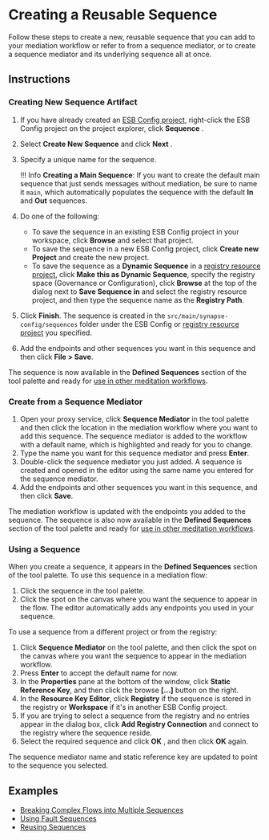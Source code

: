 # Creating a Reusable Sequence

Follow these steps to create a new, reusable sequence that you can add to your mediation workflow or refer to from a sequence mediator, or to create a sequence mediator and its underlying sequence all at once.

## Instructions

### Creating New Sequence Artifact 
1.  If you have already created an [ESB Config project](../../creating-projects/#esb-config-project), right-click the ESB Config project on the project explorer, click **Sequence** .
2.  Select **Create New Sequence** and click **Next** .
3.  Specify a unique name for the sequence.

    !!! Info
        **Creating a Main Sequence**: 
        If you want to create the default main sequence that just sends messages without mediation, be sure to name it `main`, which automatically populates the sequence with the default **In** and **Out** sequences.

4.  Do one of the following:  
    -   To save the sequence in an existing ESB Config project in your workspace, click **Browse** and select that project.
    -   To save the sequence in a new ESB Config project, click **Create new Project** and create the new project.
    -   To save the sequence as a **Dynamic Sequence** in a [registry resource project](../../creating-projects/#registry-resource-project), click **Make this as Dynamic Sequence**, specify the registry space (Governance or Configuration), click **Browse** at the top of the dialog next to **Save Sequence in** and select the registry resource project, and then type the sequence name as the **Registry Path**.
5.  Click **Finish**. The sequence is created in the `src/main/synapse-config/sequences` folder under the ESB Config or [registry resource project](../../creating-projects/#registry-resource-project) you specified.
6.  Add the endpoints and other sequences you want in this sequence and then click **File > Save**.

The sequence is now available in the **Defined Sequences** section of the tool palette and ready for [use in other meditation workflows](#using-a-sequence).

### Create from a Sequence Mediator

1.  Open your proxy service, click **Sequence Mediator** in the tool palette and then click the location in the mediation workflow where you want to add this sequence. The sequence mediator is added to the workflow with a default name, which is highlighted and ready for you to change.
2.  Type the name you want for this sequence mediator and press **Enter**.
3.  Double-click the sequence mediator you just added. A sequence is created and opened in the editor using the same name you entered for the sequence mediator.
4.  Add the endpoints and other sequences you want in this sequence, and then click **Save**.

The mediation workflow is updated with the endpoints you added to the sequence. The sequence is also now available in the **Defined Sequences** section of the tool palette and ready for [use in other meditation workflows](#using-a-sequence).

### Using a Sequence

When you create a sequence, it appears in the **Defined Sequences** section of the tool palette. To use this sequence in a mediation flow:

1. Click the sequence in the tool palette.
2. Click the spot on the canvas where you want the sequence to appear in the flow. The editor
automatically adds any endpoints you used in your sequence.

To use a sequence from a different project or from the registry:

1.  Click **Sequence Mediator** on the tool palette, and then click the spot on the canvas where you want the sequence to appear in the mediation workflow.
2.  Press **Enter** to accept the default name for now.
3.  In the **Properties** pane at the bottom of the window, click **Static Reference Key**, and then click the browse **\[...\]** button on the right. 
4.  In the **Resource Key Editor**, click **Registry** if the sequence is stored in the registry or **Workspace** if it's in another ESB Config project.
5.  If you are trying to select a sequence from the registry and no entries appear in the dialog box, click **Add Registry Connection** and connect to the registry where the sequence reside.
6.  Select the required sequence and click **OK** , and then click **OK** again.

The sequence mediator name and static reference key are updated to point to the sequence you selected.

## Examples

-   [Breaking Complex Flows into Multiple Sequences](../../../use-cases/examples/sequence_examples/using-multiple-sequences)
-   [Using Fault Sequences](../../../use-cases/examples/sequence_examples/using-fault-sequences)
-   [Reusing Sequences](../../../use-cases/examples/sequence_examples/custom-sequences-with-proxy-services)
